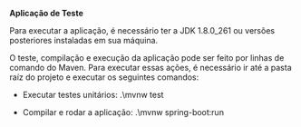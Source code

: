 **Aplicação de Teste**

Para executar a aplicação, é necessário ter a JDK 1.8.0_261 ou versões posteriores instaladas em sua máquina.

O teste, compilação e execução da aplicação pode ser feito por linhas de comando do Maven.
Para executar essas ações, é necessário ir até a pasta raíz do projeto e executar os seguintes comandos:

- Executar testes unitários: .\mvnw test

- Compilar e rodar a aplicação: .\mvnw spring-boot:run
